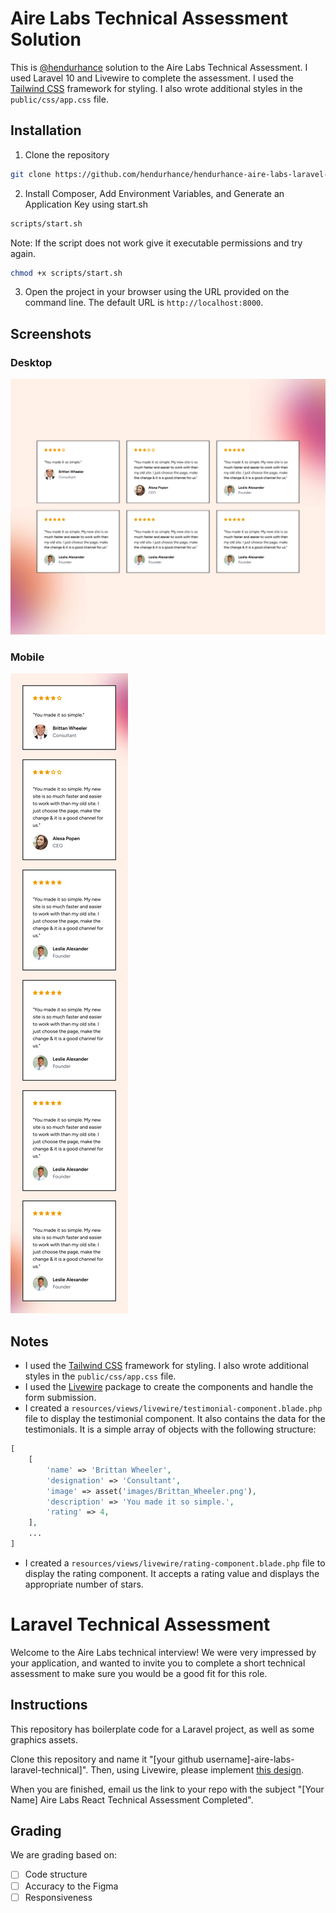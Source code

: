 # Aire Labs Technical Assessment Solution
This is [@hendurhance](https://github.com/hendurhance) solution to the Aire Labs Technical Assessment. I used Laravel 10 and Livewire to complete the assessment. I used the [Tailwind CSS](https://tailwindcss.com/) framework for styling. I also wrote additional styles in the `public/css/app.css` file. 

## Installation
1. Clone the repository
```bash
git clone https://github.com/hendurhance/hendurhance-aire-labs-laravel-technical.git
```
2. Install Composer, Add Environment Variables, and Generate an Application Key using start.sh
```bash
scripts/start.sh
```
Note: If the script does not work give it executable permissions and try again.
```bash
chmod +x scripts/start.sh
```
3. Open the project in your browser using the URL provided on the command line. The default URL is `http://localhost:8000`.

## Screenshots
### Desktop
![Desktop](screenshots/desktop.png)
### Mobile
![Mobile](screenshots/mobile.png)

## Notes
* I used the [Tailwind CSS](https://tailwindcss.com/) framework for styling. I also wrote additional styles in the `public/css/app.css` file.
* I used the [Livewire](https://laravel-livewire.com/) package to create the components and handle the form submission.
* I created a `resources/views/livewire/testimonial-component.blade.php` file to display the testimonial component. It also contains the data for the testimonials. It is a simple array of objects with the following structure:
```php
[
    [
        'name' => 'Brittan Wheeler',
        'designation' => 'Consultant',
        'image' => asset('images/Brittan_Wheeler.png'),
        'description' => 'You made it so simple.',
        'rating' => 4,
    ],
    ...
]
```
* I created a `resources/views/livewire/rating-component.blade.php` file to display the rating component. It accepts a rating value and displays the appropriate number of stars.



# Laravel Technical Assessment

Welcome to the Aire Labs technical interview! We were very impressed by your application, and wanted to invite you to complete a short technical assessment to make sure you would be a good fit for this role.

## Instructions

This repository has boilerplate code for a Laravel project, as well as some graphics assets. 

Clone this repository and name it "[your github username]-aire-labs-laravel-technical]". Then, using Livewire, please implement [this design](https://www.figma.com/file/n9fw5W1l4S7FyyV7qadnW2/Technical-Assessment?type=design&node-id=0%3A1&mode=design&t=YjDVnlWZmevfQ8JU-1).

When you are finished, email us the link to your repo with the subject "[Your Name] Aire Labs React Technical Assessment Completed".

## Grading

We are grading based on:

* [ ] Code structure
* [ ] Accuracy to the Figma
* [ ] Responsiveness
